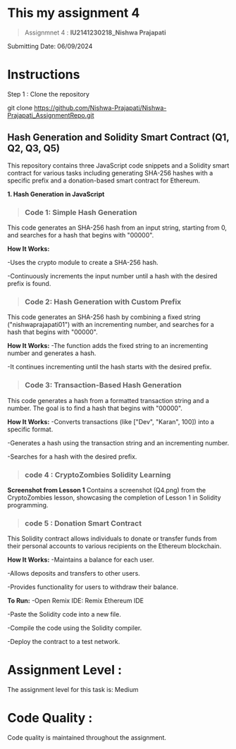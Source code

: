 # This my assignment 4

>Assignmnet 4 : **IU2141230218_Nishwa Prajapati**

Submitting Date: 06/09/2024

# Instructions
Step 1 : Clone the repository

git clone  https://github.com/Nishwa-Prajapati/Nishwa-Prajapati_AssignmentRepo.git

## Hash Generation and Solidity Smart Contract (Q1, Q2, Q3, Q5)

This repository contains three JavaScript code snippets and a Solidity smart contract for various tasks including generating SHA-256 hashes with a specific prefix and a donation-based smart contract for Ethereum.

**1. Hash Generation in JavaScript**

>### Code 1: Simple Hash Generation

This code generates an SHA-256 hash from an input string, starting from 0, and searches for a hash that begins with "00000".

**How It Works:**

-Uses the crypto module to create a SHA-256 hash.

-Continuously increments the input number until a hash with the desired prefix is found.

>### Code 2: Hash Generation with Custom Prefix

This code generates an SHA-256 hash by combining a fixed string ("nishwaprajapati01") with an incrementing number, and searches for a hash that begins with "00000".

**How It Works:**
-The function adds the fixed string to an incrementing number and generates a hash.

-It continues incrementing until the hash starts with the desired prefix.

>### Code 3: Transaction-Based Hash Generation

This code generates a hash from a formatted transaction string and a number. The goal is to find a hash that begins with "00000".

**How It Works:**
-Converts transactions (like ["Dev", "Karan", 100]) into a specific format.

-Generates a hash using the transaction string and an incrementing number.

-Searches for a hash with the desired prefix.

>### code 4 : CryptoZombies Solidity Learning

**Screenshot from Lesson 1**
Contains a screenshot (Q4.png) from the CryptoZombies lesson, showcasing the completion of Lesson 1 in Solidity programming.

>### code 5 : Donation Smart Contract

This Solidity contract allows individuals to donate or transfer funds from their personal accounts to various recipients on the Ethereum blockchain.

**How It Works:**
-Maintains a balance for each user.

-Allows deposits and transfers to other users.

-Provides functionality for users to withdraw their balance.

**To Run:**
-Open Remix IDE: Remix Ethereum IDE

-Paste the Solidity code into a new file.

-Compile the code using the Solidity compiler.

-Deploy the contract to a test network.

# Assignment Level :
The assignment level for this task is: Medium

# Code Quality :
Code quality is maintained throughout the assignment.


